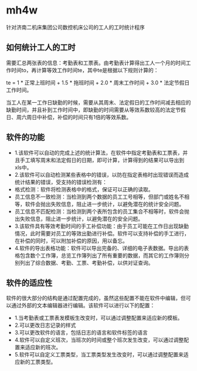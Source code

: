 # mh4w
针对济南二机床集团公司数控机床公司的工人的工时统计程序

## 如何统计工人的工时
需要汇总两张表的信息：考勤表和工票表。由考勤表计算得出工人一个月的时间工作时间to，再计算等效工作时间te，其中te是根据以下规则计算的：

te = 1 * 正常上班时间 + 1.5 * 拖班时间 + 2.0 * 周末工作时间 + 3.0 * 法定节假日工作时间。

当工人在某一工作日缺勤的时候，需要从其周末、法定假日的工作时间减去相应的缺勤时间，并且补到工作时间中，即缺勤的时间需要从等效系数较高的法定节假日、周六周日中补偿，补偿的时间只有1倍的等效系数。

## 软件的功能
* 1.该软件可以自动的完成上述的统计算法，在软件中指定考勤表和工票表，并且手工填写周末和法定假日的日期，即可计算，计算得到的结果可以导出到xls中。
* 2.该软件可以自动检测某些表格中的错误，以防在指定表格时出现错误而造成统计结果的错误，受支持的错误检测有：
 * 格式检测：软件将检测表格中的格式，保证可以正确的读取。
 * 员工信息不一致检测：当检测到两个数据的员工工号相等，但部门或姓名不相等，软件会抛出失败信息，阻止进一步统计，以避免潜在的统计安全问题。
 * 员工信息不匹配检测：当检测到两个表所包含的员工集合不相等时，软件会抛出失败信息，阻止进一步统计，以避免潜在的安全问题。
* 3.该软件具有等效考勤时间的手工补偿功能：由于员工可能在工作日出现缺勤情况，此时需要对员工的等效出勤进行补偿。软件可以支持补偿的手工进行，在补偿的同时，可以附加补偿的原因，用以备忘。
* 4.软件的导出表格功能：软件可以导出完备的、详细的电子表数据。导出的表格包含数个工作簿，总览工作簿列出了所有重要的数据，而其它的工作簿则分别列出了综合数据、考勤、工票、考勤补偿，以供对证查询。

## 软件的适应性
软件的很大部分的结构是通过配置完成的，虽然这些配置不能在软件中编辑，但可以通过外部的文本编辑器进行编辑。该软件可以进行以下的配置：
* 1.当考勤表或工票表发模板生改变时，可以通过调整配置来适应新的模板。
* 2.可以更改日志记录的样式
* 3.可以更改软件的语言，包括日志的语言和软件标签的语言
* 4.软件可以自定义班次，当班次的时间或整个班次发生改变，可以通过调整配置来适应新的班次。
* 5.软件可以自定义工票类型，当工票类型发生改变时，可以通过调整配置来适应新的工票类型。
